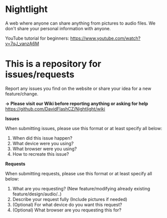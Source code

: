 # Nightlight
A web where anyone can share anything from pictures to audio files. We don't share your personal information with anyone. 

YouTube tutorial for beginners:
https://www.youtube.com/watch?v=7qJ_vanzA6M

# This is a repository for issues/requests
Report any issues you find on the website or share your idea for a new feature/change.

**-> Please visit our Wiki before reporting anything or asking for help**
https://github.com/DavidFlashCZ/Nightlight/wiki

**Issues**

When submitting issues, please use this format or at least specify all below:

1. When did this issue happen?
2. What device were you using?
3. What browser were you using?
4. How to recreate this issue?

**Requests**

When submitting requests, please use this format or at least specify all below:

1. What are you requesting? (New feature/modifying already existing feature/design/audio/..) 
2. Describe your request fully (Include pictures if needed)
3. (Optional) For what device do you want this request?
4. (Optional) What browser are you requesting this for?
